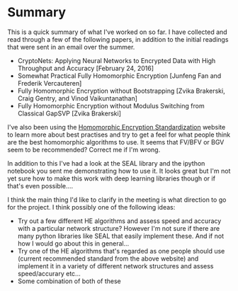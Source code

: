 # Summary 

This is a quick summary of what I've worked on so far. I have collected and read through a few of the following papers, in addition to the initial readings that were sent in an email over the summer.

* CryptoNets: Applying Neural Networks to Encrypted Data with High Throughput and Accuracy [February 24, 2016]
* Somewhat Practical Fully Homomorphic Encryption [Junfeng Fan and Frederik Vercauteren]
* Fully Homomorphic Encryption without Bootstrapping [Zvika Brakerski, Craig Gentry, and Vinod Vaikuntanathan]
* Fully Homomorphic Encryption without Modulus Switching from Classical GapSVP [Zvika Brakerski]

I've also been using the [Homomorphic Encryption Standardization](http://homomorphicencryption.org/) website to learn more about best practises and try to get a feel for what people think are the best homomorphic algorithms to use. It seems that FV/BFV or BGV seem to be recommended? Correct me if I'm wrong.

In addition to this I've had a look at the SEAL library and the ipython notebook you sent me demonstrating how to use it. It looks great but I'm not yet sure how to make this work with deep learning libraries though or if that's even possible....

I think the main thing I'd like to clarify in the meeting is what direction to go for the project. I think possibly one of the following ideas:

* Try out a few different HE algorithms and assess speed and accuracy with a particular network structure? However I'm not sure if there are many python libraries like SEAL that easily implement these. And if not how I would go about this in general...
* Try one of the HE algorithms that's regarded as one people should use (current recommended standard from the above website) and implement it in a variety of different network structures and assess speed/accurary etc...
* Some combination of both of these

